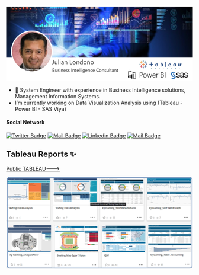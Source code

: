 
![](Images/CardPresentation.png)
<!--
**julianBI/julianBI** is a ✨ _special_ ✨ repository because its `README.md` (this file) appears on your GitHub profile.
### Hi there 👋
Here are some ideas to get you started:

- 🔭 I’m currently working on ...
- 🌱 I’m currently learning ...
- 👯 I’m looking to collaborate on ...
- 🤔 I’m looking for help with ...
- 💬 Ask me about ...
- 📫 How to reach me: ...
- 😄 Pronouns: ...
- ⚡ Fun fact: ...
-->
- 🔭 System Engineer with experience in Business Intelligence solutions, Management Information Systems.
- I’m currently working on Data Visualization Analysis using (Tableau - Power BI - SAS Viya)

#### Social Network
[![Twitter Badge](https://img.shields.io/badge/-@Ipenywis-1ca0f1?style=flat&labelColor=1ca0f1&logo=twitter&logoColor=white&link=https://twitter.com/qlx_corp)](https://twitter.com/qlx_corp) [![Mail Badge](https://img.shields.io/badge/-CoderOne-e74c3c?style=flat&labelColor=e74c3c&logo=youtube&logoColor=white)](https://www.youtube.com/channel/UCHICL3KWlaWHZA4oCn1igIA) [![Linkedin Badge](https://img.shields.io/badge/-Islem-0e76a8?style=flat&labelColor=0e76a8&logo=linkedin&logoColor=white)](https://linkedin.com/in/julianalbertolondono/) [![Mail Badge](https://img.shields.io/badge/-@islempenywis-e84393?style=flat&labelColor=e84393&logo=instagram&logoColor=white)](https://www.instagram.com/qlxconsulting/) 


## Tableau Reports ✨

[Public TABLEAU--->](https://public.tableau.com/app/profile/bijulian#!/)

![](Images/Portafolio-TableauPublic-2022-A.png)

